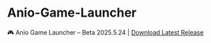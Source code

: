 # Anio-Game-Launcher
🎮 Anio Game Launcher – Beta 2025.5.24 | [Download Latest Release](https://github.com/yasin1771/Anio-Game-Luncher/releases/download/game_launcher/Anio.Game.Luncher.-.Beta.2025.5.24.exe)
